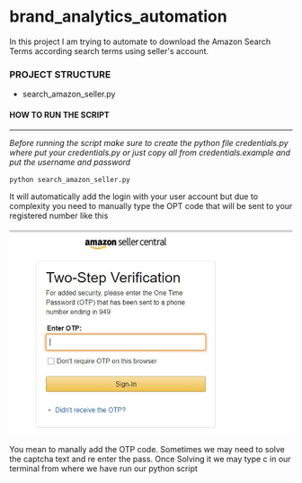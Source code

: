 # brand_analytics_automation
In this project I am trying to automate to download the Amazon Search Terms according search terms using seller's account.


### PROJECT STRUCTURE

* search_amazon_seller.py

#### HOW TO RUN THE SCRIPT
----
*Before running the script make sure to create the python file credentials.py where put your credentials.py or just copy all from credentials.example and put the username and password*


    python search_amazon_seller.py

It will automatically add the login with your user account but due to complexity you need to manually type the OPT code that will be sent to your registered number like this


![](/opt_generator.JPG)

You mean to manally add the OTP code. Sometimes we may need to solve the captcha text and re enter the pass. Once Solving it we may type c in our terminal from where we have run our python script
